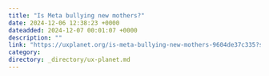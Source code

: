 ```yaml
---
title: "Is Meta bullying new mothers?"
date: 2024-12-06 12:38:23 +0000
dateadded: 2024-12-07 00:01:07 +0000
description: ""
link: "https://uxplanet.org/is-meta-bullying-new-mothers-9604de37c335?source=rss----819cc2aaeee0---4"
category:
directory: _directory/ux-planet.md
---
```

